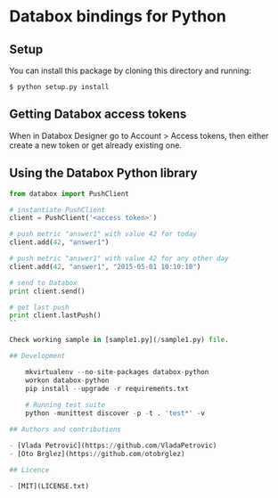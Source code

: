 # Databox bindings for Python

## Setup

You can install this package by cloning this directory and running:

   ```$ python setup.py install```

## Getting Databox access tokens

When in Databox Designer go to Account > Access tokens, then either create a new token or get already existing one.

## Using the Databox Python library

```python
from databox import PushClient

# instantiate PushClient
client = PushClient('<access token>')

# push metric "answer1" with value 42 for today
client.add(42, "answer1")

# push metric "answer1" with value 42 for any other day
client.add(42, "answer1", "2015-05-01 10:10:10")

# send to Databox
print client.send()

# get last push
print client.lastPush()
``

Check working sample in [sample1.py](/sample1.py) file.

## Development

    mkvirtualenv --no-site-packages databox-python
    workon databox-python
    pip install --upgrade -r requirements.txt
    
    # Running test suite
    python -munittest discover -p -t . 'test*' -v

## Authors and contributions

- [Vlada Petrović](https://github.com/VladaPetrovic)
- [Oto Brglez](https://github.com/otobrglez)

## Licence

- [MIT](LICENSE.txt)